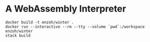 # A WebAssembly Interpreter
```
docker build -t enzoh/winter .
docker run --interactive --rm --tty --volume `pwd`:/workspace enzoh/winter
stack build
```
